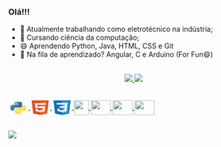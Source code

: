 ### Olá!!!

- 🔭 Atualmente trabalhando como eletrotécnico na indústria;
- 🌱 Cursando ciência da computação;
- 😄 Aprendendo Python, Java, HTML, CSS e Git
- 🚀 Na fila de aprendizado? Angular, C e Arduino (For Fun😄)
<br>
<div align="center">
  <a href="https://github.com/LeandroLDA">
  <img height="145em" src="https://github-readme-stats.vercel.app/api?username=LeandroLDA&show_icons=true&theme=dracula&include_all_commits=true&count_private=true"/>
  <img height="145em" src="https://github-readme-stats.vercel.app/api/top-langs/?username=LeandroLDA&layout=compact&langs_count=7&theme=dracula"/>
</div>
<br>
<div style="display: inline_block"><br>
  <img align="center" height="30" width="40" src="https://raw.githubusercontent.com/devicons/devicon/master/icons/python/python-original.svg">
  <img align="center" height="30" width="40" src="https://raw.githubusercontent.com/devicons/devicon/master/icons/html5/html5-original.svg">
  <img align="center" height="30" width="40" src="https://raw.githubusercontent.com/devicons/devicon/master/icons/css3/css3-original.svg">
  <img align="center" height="30" width="30" src="https://cdn.jsdelivr.net/gh/devicons/devicon/icons/git/git-plain.svg" />     
  <img align="center" height="30" width="40" src="https://cdn.jsdelivr.net/gh/devicons/devicon/icons/angularjs/angularjs-original.svg" />
  <img align="center" height="30" width="40" src="https://cdn.jsdelivr.net/gh/devicons/devicon/icons/c/c-original.svg" />
  <img align="center" height="30" width="40" src="https://cdn.jsdelivr.net/gh/devicons/devicon/icons/arduino/arduino-original-wordmark.svg" />       
</div><br>

  ![](https://komarev.com/ghpvc/?username=LeandroLDA)
